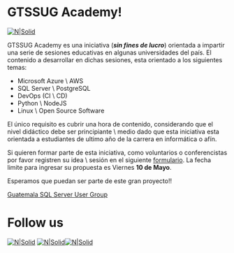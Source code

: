 # GTSSUG Academy!

[![N|Solid](http://dbamastery.com/wp-content/uploads/2018/10/LogoSQL.jpg)](https://gtssug.pass.org)

GTSSUG Academy es una iniciativa (_**sin fines de lucro**_) orientada a impartir una serie de sesiones educativas en algunas universidades del país. El contenido a desarrollar en dichas sesiones, esta orientado a los siguientes temas:

* Microsoft Azure \ AWS
* SQL Server \ PostgreSQL
* DevOps (CI \ CD)
* Python \ NodeJS
* Linux \ Open Source Software

El único requisito es cubrir una hora de contenido, considerando que el nivel didáctico debe ser principiante \ medio dado
que esta iniciativa esta orientada a estudiantes de ultimo año de la carrera en informática o afín.

Si quieren formar parte de esta iniciativa, como voluntarios o conferencistas por favor registren su idea \ sesión en el siguiente [formulario](http://eepurl.com/gpYBcL). La fecha limite para ingresar su propuesta es Viernes **10 de Mayo**.

Esperamos que puedan ser parte de este gran proyecto!!

[Guatemala SQL Server User Group](gtssug.pass.org)

# Follow us
[![N|Solid](http://dbamastery.com/wp-content/uploads/2018/08/if_twitter_circle_color_107170.png)](https://twitter.com/gtssug) [![N|Solid](http://dbamastery.com/wp-content/uploads/2018/08/if_github_circle_black_107161.png)](https://github.com/GTSSUG)[![N|Solid](http://dbamastery.com/wp-content/uploads/2018/08/if_browser_1055104.png)](https://gtssug.pass.org/)

[website]: <https://gtssug.pass.org/>

